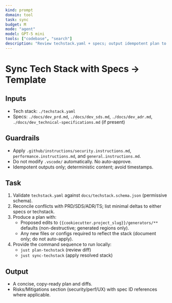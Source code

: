 ```yaml
---
kind: prompt
domain: tool
task: sync
budget: M
mode: "agent"
model: GPT-5 mini
tools: ["codebase", "search"]
description: "Review techstack.yaml + specs; output idempotent plan to sync cookiecutter defaults and generators."
---
```


# Sync Tech Stack with Specs → Template

## Inputs

- Tech stack: `./techstack.yaml`
- Specs: `./docs/dev_prd.md`, `./docs/dev_sds.md`, `./docs/dev_adr.md`, `./docs/dev_technical-specifications.md` (if present)

## Guardrails

- Apply `.github/instructions/security.instructions.md`, `performance.instructions.md`, and `general.instructions.md`.
- Do not modify `.vscode/` automatically. No auto-approve.
- Idempotent outputs only; deterministic content; avoid timestamps.

## Task

1. Validate `techstack.yaml` against `docs/techstack.schema.json` (permissive schema).
2. Reconcile conflicts with PRD/SDS/ADR/TS; list minimal deltas to either specs or techstack.
3. Produce a plan with:
   - Proposed edits to `{{cookiecutter.project_slug}}/generators/**` defaults (non-destructive; generated regions only).
   - Any new files or configs required to reflect the stack (document only; do not auto-apply).
4. Provide the command sequence to run locally:
   - `just plan-techstack` (review diff)
   - `just sync-techstack` (apply resolved stack)

## Output

- A concise, copy-ready plan and diffs.
- Risks/Mitigations section (security/perf/UX) with spec ID references where applicable.

